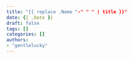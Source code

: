 ```yaml
---
title: "{{ replace .Name "-" " " | title }}"
date: {{ .Date }}
draft: false
tags: []
categories: []
authors:
- "gentlelucky"
---
```

